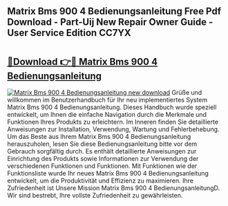 ## Matrix Bms 900 4 Bedienungsanleitung Free Pdf Download - Part-Uij New Repair Owner Guide - User Service Edition CC7YX

# <h2><a href="http://df1zay.blite.top/?on=Matrix+Bms+900+4+Bedienungsanleitung">🔗Download 👉🔴 Matrix Bms 900 4 Bedienungsanleitung</a></h2>

[![Matrix Bms 900 4 Bedienungsanleitung new download](https://i.imgur.com/lujVjoI.png)](http://df1zay.blite.top/?on=Matrix+Bms+900+4+Bedienungsanleitung)
Grüße und willkommen im Benutzerhandbuch für Ihr neu implementiertes System Matrix Bms 900 4 Bedienungsanleitung. Dieses Handbuch wurde speziell entwickelt, um Ihnen die einfache Navigation durch die Merkmale und Funktionen Ihres Produkts zu erleichtern. Im Inneren finden Sie detaillierte Anweisungen zur Installation, Verwendung, Wartung und Fehlerbehebung. Um das Beste aus Ihrem Matrix Bms 900 4 Bedienungsanleitung herauszuholen, lesen Sie diese Bedienungsanleitung bitte vor dem Gebrauch sorgfältig durch. Es enthält detaillierte Anweisungen zur Einrichtung des Produkts sowie Informationen zur Verwendung der verschiedenen Funktionen und Funktionen. Mit Funktionen wie der Funktionsliste wurde Ihr neues Matrix Bms 900 4 Bedienungsanleitung entwickelt, um die Produktivität und Effizienz zu maximieren. Ihre Zufriedenheit ist Unsere Mission Matrix Bms 900 4 BedienungsanleitungD. Wir sind bestrebt, Ihre vollste Zufriedenheit zu gewährleisten.
